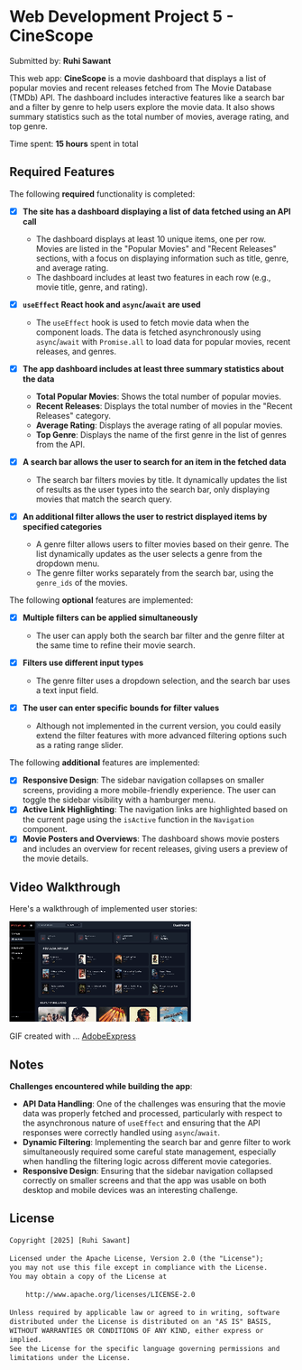 # Web Development Project 5 - **CineScope**

Submitted by: **Ruhi Sawant**

This web app: **CineScope** is a movie dashboard that displays a list of popular movies and recent releases fetched from The Movie Database (TMDb) API. The dashboard includes interactive features like a search bar and a filter by genre to help users explore the movie data. It also shows summary statistics such as the total number of movies, average rating, and top genre.

Time spent: **15 hours** spent in total

## Required Features

The following **required** functionality is completed:

- [x] **The site has a dashboard displaying a list of data fetched using an API call**
  - The dashboard displays at least 10 unique items, one per row. Movies are listed in the "Popular Movies" and "Recent Releases" sections, with a focus on displaying information such as title, genre, and average rating.
  - The dashboard includes at least two features in each row (e.g., movie title, genre, and rating).

- [x] **`useEffect` React hook and `async`/`await` are used**
  - The `useEffect` hook is used to fetch movie data when the component loads. The data is fetched asynchronously using `async`/`await` with `Promise.all` to load data for popular movies, recent releases, and genres.

- [x] **The app dashboard includes at least three summary statistics about the data**
  - **Total Popular Movies**: Shows the total number of popular movies.
  - **Recent Releases**: Displays the total number of movies in the "Recent Releases" category.
  - **Average Rating**: Displays the average rating of all popular movies.
  - **Top Genre**: Displays the name of the first genre in the list of genres from the API.

- [x] **A search bar allows the user to search for an item in the fetched data**
  - The search bar filters movies by title. It dynamically updates the list of results as the user types into the search bar, only displaying movies that match the search query.

- [x] **An additional filter allows the user to restrict displayed items by specified categories**
  - A genre filter allows users to filter movies based on their genre. The list dynamically updates as the user selects a genre from the dropdown menu.
  - The genre filter works separately from the search bar, using the `genre_ids` of the movies.

The following **optional** features are implemented:

- [x] **Multiple filters can be applied simultaneously**
  - The user can apply both the search bar filter and the genre filter at the same time to refine their movie search.

- [x] **Filters use different input types**
  - The genre filter uses a dropdown selection, and the search bar uses a text input field.

- [x] **The user can enter specific bounds for filter values**
  - Although not implemented in the current version, you could easily extend the filter features with more advanced filtering options such as a rating range slider.

The following **additional** features are implemented:

* [x] **Responsive Design**: The sidebar navigation collapses on smaller screens, providing a more mobile-friendly experience. The user can toggle the sidebar visibility with a hamburger menu.
* [x] **Active Link Highlighting**: The navigation links are highlighted based on the current page using the `isActive` function in the `Navigation` component.
* [x] **Movie Posters and Overviews**: The dashboard shows movie posters and includes an overview for recent releases, giving users a preview of the movie details.

## Video Walkthrough

Here's a walkthrough of implemented user stories:

<img src='/src/assets/walkthrough.gif' title='Video Walkthrough' width='' alt='Video Walkthrough' />

GIF created with ... [AdobeExpress](https://www.adobe.com/express/feature/video/convert/mov-to-gif)

## Notes

**Challenges encountered while building the app**:
- **API Data Handling**: One of the challenges was ensuring that the movie data was properly fetched and processed, particularly with respect to the asynchronous nature of `useEffect` and ensuring that the API responses were correctly handled using `async`/`await`.
- **Dynamic Filtering**: Implementing the search bar and genre filter to work simultaneously required some careful state management, especially when handling the filtering logic across different movie categories.
- **Responsive Design**: Ensuring that the sidebar navigation collapsed correctly on smaller screens and that the app was usable on both desktop and mobile devices was an interesting challenge.

## License

    Copyright [2025] [Ruhi Sawant]

    Licensed under the Apache License, Version 2.0 (the "License");
    you may not use this file except in compliance with the License.
    You may obtain a copy of the License at

        http://www.apache.org/licenses/LICENSE-2.0

    Unless required by applicable law or agreed to in writing, software
    distributed under the License is distributed on an "AS IS" BASIS,
    WITHOUT WARRANTIES OR CONDITIONS OF ANY KIND, either express or implied.
    See the License for the specific language governing permissions and
    limitations under the License.